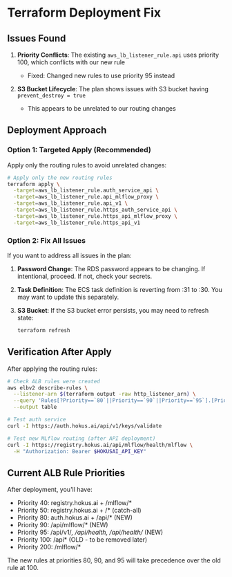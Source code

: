 # Terraform Deployment Fix

## Issues Found

1. **Priority Conflicts**: The existing `aws_lb_listener_rule.api` uses priority 100, which conflicts with our new rule
   - Fixed: Changed new rules to use priority 95 instead

2. **S3 Bucket Lifecycle**: The plan shows issues with S3 bucket having `prevent_destroy = true`
   - This appears to be unrelated to our routing changes

## Deployment Approach

### Option 1: Targeted Apply (Recommended)
Apply only the routing rules to avoid unrelated changes:

```bash
# Apply only the new routing rules
terraform apply \
  -target=aws_lb_listener_rule.auth_service_api \
  -target=aws_lb_listener_rule.api_mlflow_proxy \
  -target=aws_lb_listener_rule.api_v1 \
  -target=aws_lb_listener_rule.https_auth_service_api \
  -target=aws_lb_listener_rule.https_api_mlflow_proxy \
  -target=aws_lb_listener_rule.https_api_v1
```

### Option 2: Fix All Issues
If you want to address all issues in the plan:

1. **Password Change**: The RDS password appears to be changing. If intentional, proceed. If not, check your secrets.

2. **Task Definition**: The ECS task definition is reverting from :31 to :30. You may want to update this separately.

3. **S3 Bucket**: If the S3 bucket error persists, you may need to refresh state:
   ```bash
   terraform refresh
   ```

## Verification After Apply

After applying the routing rules:

```bash
# Check ALB rules were created
aws elbv2 describe-rules \
  --listener-arn $(terraform output -raw http_listener_arn) \
  --query 'Rules[?Priority==`80`||Priority==`90`||Priority==`95`].[Priority,Conditions[0]]' \
  --output table

# Test auth service
curl -I https://auth.hokus.ai/api/v1/keys/validate

# Test new MLflow routing (after API deployment)
curl -I https://registry.hokus.ai/api/mlflow/health/mlflow \
  -H "Authorization: Bearer $HOKUSAI_API_KEY"
```

## Current ALB Rule Priorities

After deployment, you'll have:
- Priority 40: registry.hokus.ai + /mlflow/*
- Priority 50: registry.hokus.ai + /* (catch-all)
- Priority 80: auth.hokus.ai + /api/* (NEW)
- Priority 90: /api/mlflow/* (NEW)
- Priority 95: /api/v1/*, /api/health, /api/health/* (NEW)
- Priority 100: /api* (OLD - to be removed later)
- Priority 200: /mlflow/*

The new rules at priorities 80, 90, and 95 will take precedence over the old rule at 100.
